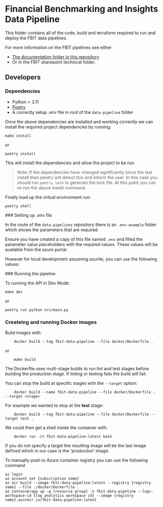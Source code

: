 # Financial Benchmarking and Insights Data Pipeline

This folder contains all of the code, build and terraform required to run and deploy the FBIT data pipelines.

For more information on the FBIT pipelines see either

* [The documentation folder in this repository](https://github.com/DFE-Digital/education-benchmarking-and-insights/tree/main/documentation)
* Or in the FBIT sharepoint technical folder.

## Developers

### Dependencies

* Python > 3.11
* [Poetry](https://python-poetry.org/docs/)
* A correctly setup .env file in root of the `data-pipeline` folder

Once the above dependencies are installed and working correctly we can install the required project dependencies by running:

    make install

or 
    
    poetry install

This will install the dependencies and allow the project to be run. 

> Note: If the dependencies have changed significantly since the last install then peotry will detect this and inform the user. In this case you should run `poetry lock` to generate the lock file. At this point you can re-run the above install command. 

Finally load up the virtual environment run: 

    poetry shell

### Setting up .env file

In the route of the `data-pipelines` repository there is an `.env-example` folder which shows the parameters that are required.

Ensure you have created a copy of this file named `.env` and filled the parameter value placeholders with the required values. These values will be available from the azure portal.

However for local development assuming azurite, you can use the following values: 



### Running the pipeline   

To running the API in Dev Mode:

    make dev

or 

    poetry run python src/main.py


### Createing and running Docker images

Build images with:

        docker build --tag fbit-data-pipeline --file docker/Dockerfile . 

or 

        make build 

The Dockerfile uses multi-stage builds to run lint and test stages before building the production stage.  If linting or testing fails the build will fail.

You can stop the build at specific stages with the `--target` option:

        docker build --name fbit-data-pipeline --file docker/Dockerfile . --target <stage>

For example we wanted to stop at the **test** stage:

        docker build --tag fbit-data-pipeline --file docker/Dockerfile --target test .

We could then get a shell inside the container with:

        docker run -it fbit-data-pipeline:latest bash

If you do not specify a target the resulting image will be the last image defined which in our case is the 'production' image.

To manually push to Azure container registry you can use the following command

    az login
    az account set {subscription name}
    az acr build --image fbit-data-pipeline:latest --registry {registry name} --file ./docker/Dockerfile .
    az containerapp up -g {resource group} -n fbit-data-pipeline --logs-workspace-id {log analytics workspace id} --image {registry name}.azurecr.io/fbit-data-pipeline:latest